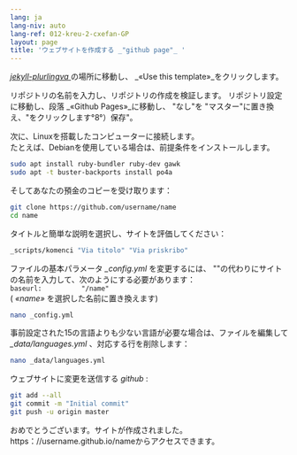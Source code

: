 ```yaml
---
lang: ja
lang-niv: auto
lang-ref: 012-kreu-2-cxefan-GP
layout: page
title: 'ウェブサイトを作成する _"github page"_ '
---
```


 [ _jekyll-plurlingva_ ](https://github.com/jmichault/jekyll-plurlingva)の場所に移動し、 _«Use this template»_をクリックします。

リポジトリの名前を入力し、リポジトリの作成を検証します。
リポジトリ設定に移動し、段落 _«Github Pages»_に移動し、 "なし"を "マスター"に置き換え、"をクリックします°8°）保存"。

次に、Linuxを搭載したコンピューターに接続します。  
たとえば、Debianを使用している場合は、前提条件をインストールします。
```bash
sudo apt install ruby-bundler ruby-dev gawk
sudo apt -t buster-backports install po4a
```

そしてあなたの預金のコピーを受け取ります：
```bash
git clone https://github.com/username/name
cd name
```

タイトルと簡単な説明を選択し、サイトを評価してください：
```bash
_scripts/komenci "Via titolo" "Via priskribo"
```

ファイルの基本パラメータ _\_config.yml_ を変更するには、 ""の代わりにサイトの名前を入力して、次のようにする必要があります：  
    `baseurl:          "/name"`  
    ( _«name»_ を選択した名前に置き換えます)
```bash
nano _config.yml
```

事前設定された15の言語よりも少ない言語が必要な場合は、ファイルを編集して _\_data/languages.yml_ 、対応する行を削除します：
```bash
nano _data/languages.yml
```

ウェブサイトに変更を送信する _github_ :
```bash
git add --all
git commit -m "Initial commit"
git push -u origin master
```

おめでとうございます。サイトが作成されました。https：//username.github.io/nameからアクセスできます。

